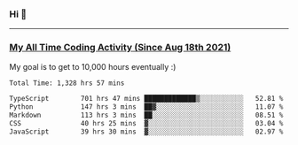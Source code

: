 ### Hi 🙂

---

### <a href="https://wakatime.com/@Eroxl">My All Time Coding Activity (Since Aug 18th 2021)</a>
My goal is to get to 10,000 hours eventually :)
<!--START_SECTION:waka-->

```txt
Total Time: 1,328 hrs 57 mins

TypeScript        701 hrs 47 mins █████████████▒░░░░░░░░░░░   52.81 %
Python            147 hrs 3 mins  ██▓░░░░░░░░░░░░░░░░░░░░░░   11.07 %
Markdown          113 hrs 3 mins  ██░░░░░░░░░░░░░░░░░░░░░░░   08.51 %
CSS               40 hrs 25 mins  ▓░░░░░░░░░░░░░░░░░░░░░░░░   03.04 %
JavaScript        39 hrs 30 mins  ▓░░░░░░░░░░░░░░░░░░░░░░░░   02.97 %
```

<!--END_SECTION:waka-->
